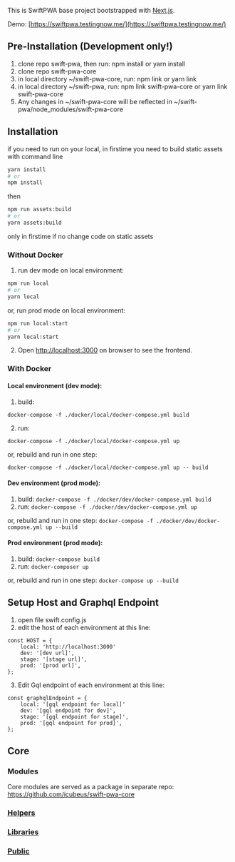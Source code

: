 This is SwiftPWA base project bootstrapped with [Next.js](https://nextjs.org/).

Demo: [https://swiftpwa.testingnow.me/](https://swiftpwa.testingnow.me/)

## Pre-Installation (Development only!)
1. clone repo swift-pwa, then run: npm install or yarn install
2. clone repo swift-pwa-core
3. in local directory ~/swift-pwa-core, run: npm link or yarn link
4. in local directory ~/swift-pwa, run: npm link swift-pwa-core or yarn link swift-pwa-core
5. Any changes in ~/swift-pwa-core will be reflected in ~/swift-pwa/node_modules/swift-pwa-core

## Installation

if you need to run on your local, in firstime you need to build static assets with command line

```bash
yarn install
# or
npm install
```

then


```bash
npm run assets:build
# or
yarn assets:build

```

only in firstime if no change code on static assets

### Without Docker
1. run dev mode on local environment:
```bash
npm run local
# or
yarn local
```
or, run prod mode on local environment:
```bash
npm run local:start
# or
yarn local:start
```
2. Open [http://localhost:3000](http://localhost:3000) on browser to see the frontend.

### With Docker
#### Local environment (dev mode): 
1. build:
```
docker-compose -f ./docker/local/docker-compose.yml build
```
2. run: 
```
docker-compose -f ./docker/local/docker-compose.yml up
```

or, rebuild and run in one step:
```
docker-compose -f ./docker/local/docker-compose.yml up -- build
```


#### Dev environment (prod mode): 
1. build: `docker-compose -f ./docker/dev/docker-compose.yml build`
2. run: `docker-compose -f ./docker/dev/docker-compose.yml up`

or, rebuild and run in one step: `docker-compose -f ./docker/dev/docker-compose.yml up --build`

#### Prod environment (prod mode):
1. build: `docker-compose build`
2. run: `docker-composer up`

or, rebuild and run in one step: `docker-compose up --build`

## Setup Host and Graphql Endpoint
1. open file swift.config.js
2. edit the host of each environment at this line:
```
const HOST = {
    local: 'http://localhost:3000'
    dev: '[dev url]',
    stage: '[stage url]',
    prod: '[prod url]',
};
```
3. Edit Gql endpoint of each environment at this line:
```
const graphqlEndpoint = {
    local: '[gql endpoint for local]'
    dev: '[gql endpoint for dev]',
    stage: '[gql endpoint for stage]',
    prod: '[gql endpoint for prod]',
};
```

## Core 
### Modules
Core modules are served as a package in separate repo: https://github.com/icubeus/swift-pwa-core
### [Helpers](core/helpers/readme.md) 
### [Libraries](core/lib/readme.md) 
### [Public](core/public/readme.md) 
